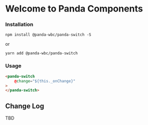 # Welcome to Panda Components

### Installation
```npm install @panda-wbc/panda-switch -S```

or 

```yarn add @panda-wbc/panda-switch```

### Usage

```html
<panda-switch
	@change="${this._onChange}"
>
</panda-switch>
```

## Change Log

TBD